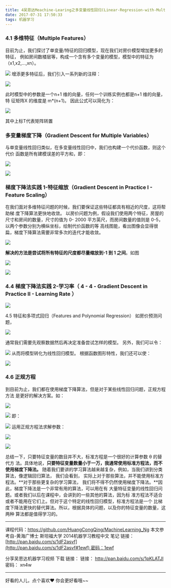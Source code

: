 ```yaml
---
title: 4吴恩达Meachine-Learing之多变量线性回归(Linear-Regression-with-Multiple-Variables
date: 2017-07-31 17:50:33
tags: 机器学习
---
```


### 4.1 多维特征（Multiple Features）

目前为止，我们探讨了单变量/特征的回归模型，现在我们对房价模型增加更多的特征，
例如房间数楼层等，构成一个含有多个变量的模型，模型中的特征为（x1,x2,...,xn）。

<!-- more -->
![](http://upload-images.jianshu.io/upload_images/4340772-1f191d21e55d98f4.png?imageMogr2/auto-orient/strip%7CimageView2/2/w/1240)
增添更多特征后，我们引入一系列新的注释：
<!-- more -->
![](http://upload-images.jianshu.io/upload_images/4340772-180da621f43c6f22.png?imageMogr2/auto-orient/strip%7CimageView2/2/w/1240)


此时模型中的参数是一个n+1 维的向量，任何一个训练实例也都是n+1 维的向量，特
征矩阵X 的维度是 m*(n+1)。 因此公式可以简化为：


![](http://upload-images.jianshu.io/upload_images/4340772-edc2e9392908307f.png?imageMogr2/auto-orient/strip%7CimageView2/2/w/1240)

其中上标T代表矩阵转置

### 多变量梯度下降（Gradient Descent for Multiple Variables）
与单变量线性回归类似，在多变量线性回归中，我们也构建一个代价函数，则这个代价
函数是所有建模误差的平方和，即：


![](http://upload-images.jianshu.io/upload_images/4340772-5f313742fbd494bc.png?imageMogr2/auto-orient/strip%7CimageView2/2/w/1240)


![](http://upload-images.jianshu.io/upload_images/4340772-5af73912ae8d57b5.png?imageMogr2/auto-orient/strip%7CimageView2/2/w/1240)


### 梯度下降法实践 1-特征缩放（Gradient Descent in Practice I - Feature Scaling）

在我们面对多维特征问题的时候，我们要保证这些特征都具有相近的尺度，这将帮助梯
度下降算法更快地收敛。
以房价问题为例，假设我们使用两个特征，房屋的尺寸和房间的数量，尺寸的值为 0-
2000 平方英尺，而房间数量的值则是 0-5，以两个参数分别为横纵坐标，绘制代价函数的等
高线图能，看出图像会显得很扁，梯度下降算法需要非常多次的迭代才能收敛。

![](http://upload-images.jianshu.io/upload_images/4340772-b30d7a4626a448a8.png?imageMogr2/auto-orient/strip%7CimageView2/2/w/1240)

**解决的方法是尝试将所有特征的尺度都尽量缩放到-1 到 1 之间**。如图


![](http://upload-images.jianshu.io/upload_images/4340772-af0656dc9495c189.png?imageMogr2/auto-orient/strip%7CimageView2/2/w/1240)



![](http://upload-images.jianshu.io/upload_images/4340772-18c515d38ca48058.png?imageMogr2/auto-orient/strip%7CimageView2/2/w/1240)

### 4.4 梯度下降法实践 2-学习率（ 4 - 4 - Gradient Descent in Practice II - Learning Rate ）


![](http://upload-images.jianshu.io/upload_images/4340772-90190186d51141a6.png?imageMogr2/auto-orient/strip%7CimageView2/2/w/1240)

4.5 特征和多项式回归（Features and Polynomial Regression）
如房价预测问题，

![](http://upload-images.jianshu.io/upload_images/4340772-b18672f4255bf463.png?imageMogr2/auto-orient/strip%7CimageView2/2/w/1240)

通常我们需要先观察数据然后再决定准备尝试怎样的模型。 另外，我们可以令：


![](http://upload-images.jianshu.io/upload_images/4340772-7477d879ce940fb4.png?imageMogr2/auto-orient/strip%7CimageView2/2/w/1240)
从而将模型转化为线性回归模型。
根据函数图形特性，我们还可以使：

![](http://upload-images.jianshu.io/upload_images/4340772-d2deb364c6247051.png?imageMogr2/auto-orient/strip%7CimageView2/2/w/1240)

### 4.6 正规方程
到目前为止，我们都在使用梯度下降算法，但是对于某些线性回归问题，正规方程方法
是更好的解决方案。如：

![](http://upload-images.jianshu.io/upload_images/4340772-2e46b29c3f743adb.png?imageMogr2/auto-orient/strip%7CimageView2/2/w/1240)


![](http://upload-images.jianshu.io/upload_images/4340772-a7cf37ccc37d368a.png?imageMogr2/auto-orient/strip%7CimageView2/2/w/1240)
即：

![](http://upload-images.jianshu.io/upload_images/4340772-f2c0392a7e2d81ad.png?imageMogr2/auto-orient/strip%7CimageView2/2/w/1240)
运用正规方程法求解参数：

![](http://upload-images.jianshu.io/upload_images/4340772-4efdfb007caab334.png?imageMogr2/auto-orient/strip%7CimageView2/2/w/1240)


![](http://upload-images.jianshu.io/upload_images/4340772-2acc7854d7bc1022.png?imageMogr2/auto-orient/strip%7CimageView2/2/w/1240)

总结一下，只要特征变量的数目并不大，标准方程是一个很好的计算参数 θ 的替代方
法。具体地说，**只要特征变量数量小于一万，我通常使用标准方程法，而不使用梯度下降法。**
随着我们要讲的学习算法越来越复杂，例如，当我们讲到分类算法，像逻辑回归算法，
我们会看到， 实际上对于那些算法，并不能使用标准方程法。**对于那些更复杂的学习算法，
我们将不得不仍然使用梯度下降法。**因此，梯度下降法是一个非常有用的算法，可以用在有
大量特征变量的线性回归问题。或者我们以后在课程中，会讲到的一些其他的算法，因为标
准方程法不适合或者不能用在它们上。但对于这个特定的线性回归模型，标准方程法是一个
比梯度下降法更快的替代算法。所以，根据具体的问题，以及你的特征变量的数量，这两种
算法都是值得学习的。



---
课程代码：https://github.com/HuangCongQing/MachineLearning_Ng
本文参考自-黄海广博士 斯坦福大学 2014机器学习教程中文 笔记
链接：[http://pan.baidu.com/s/1dF2asvf](http://pan.baidu.com/s/1dF2asvf#1ewf) 密码：1ewf

分享吴恩达机器学习视频 下载 链接： 
链接： http://pan.baidu.com/s/1pKLATJl 密码： xn4w

---
好看的人儿，点个喜欢❤ 你会更好看哦~~
